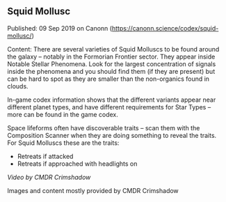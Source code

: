 ## Squid Mollusc

Published: 09 Sep 2019 on Canonn (https://canonn.science/codex/squid-mollusc/)

Content: There are several varieties of Squid Molluscs to be found around the galaxy – notably in the Formorian Frontier sector. They appear inside Notable Stellar Phenomena. Look for the largest concentration of signals inside the phenomena and you should find them (if they are present) but can be hard to spot as they are smaller than the non-organics found in clouds. 

In-game codex information shows that the different variants appear near different planet types, and have different requirements for Star Types – more can be found in the game codex.

Space lifeforms often have discoverable traits – scan them with the Composition Scanner when they are doing something to reveal the traits. For Squid Molluscs these are the traits:

- Retreats if attacked
- Retreats if approached with headlights on

*Video by CMDR Crimshadow*

Images and content mostly provided by CMDR Crimshadow